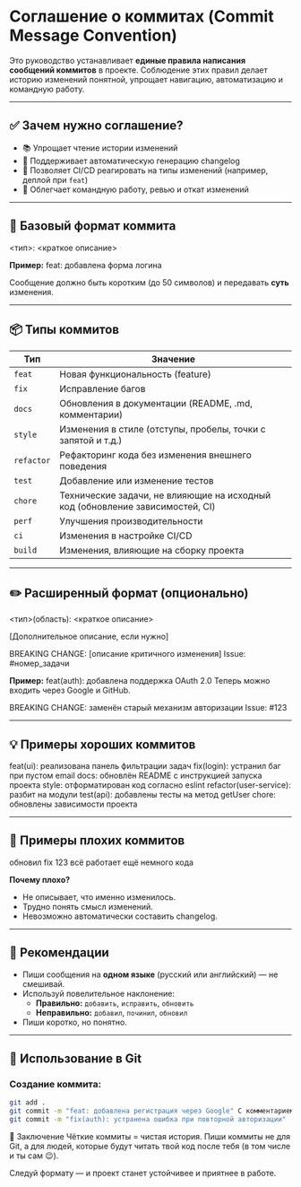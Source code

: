 # Соглашение о коммитах (Commit Message Convention)

Это руководство устанавливает **единые правила написания сообщений коммитов** в проекте. Соблюдение этих правил делает историю изменений понятной, упрощает навигацию, автоматизацию и командную работу.

---

## ✅ Зачем нужно соглашение?

- 📚 Упрощает чтение истории изменений
- 🚀 Поддерживает автоматическую генерацию changelog
- 🤖 Позволяет CI/CD реагировать на типы изменений (например, деплой при `feat`)
- 👥 Облегчает командную работу, ревью и откат изменений

---

## 🧱 Базовый формат коммита

<тип>: <краткое описание>

**Пример:**
feat: добавлена форма логина


Сообщение должно быть коротким (до 50 символов) и передавать **суть** изменения.

---

## 📦 Типы коммитов

| Тип        | Значение                                                               |
|------------|------------------------------------------------------------------------|
| `feat`     | Новая функциональность (feature)                                      |
| `fix`      | Исправление багов                                                     |
| `docs`     | Обновления в документации (README, .md, комментарии)                  |
| `style`    | Изменения в стиле (отступы, пробелы, точки с запятой и т.д.)          |
| `refactor` | Рефакторинг кода без изменения внешнего поведения                     |
| `test`     | Добавление или изменение тестов                                        |
| `chore`    | Технические задачи, не влияющие на исходный код (обновление зависимостей, CI) |
| `perf`     | Улучшения производительности                                           |
| `ci`       | Изменения в настройке CI/CD                                            |
| `build`    | Изменения, влияющие на сборку проекта                                 |

---

## ✏️ Расширенный формат (опционально)

<тип>(область): <краткое описание>

[Дополнительное описание, если нужно]

BREAKING CHANGE: [описание критичного изменения]
Issue: #номер_задачи

**Пример:**
feat(auth): добавлена поддержка OAuth 2.0
Теперь можно входить через Google и GitHub.

BREAKING CHANGE: заменён старый механизм авторизации
Issue: #123

---

## 💡 Примеры хороших коммитов

feat(ui): реализована панель фильтрации задач
fix(login): устранил баг при пустом email
docs: обновлён README с инструкцией запуска проекта
style: отформатирован код согласно eslint
refactor(user-service): разбит на модули
test(api): добавлены тесты на метод getUser
chore: обновлены зависимости проекта

---

## 🚫 Примеры плохих коммитов

обновил
fix
123
всё работает
ещё немного кода

**Почему плохо?**
- Не описывает, что именно изменилось.
- Трудно понять смысл изменений.
- Невозможно автоматически составить changelog.

---

## 💬 Рекомендации

- Пиши сообщения на **одном языке** (русский или английский) — не смешивай.
- Используй повелительное наклонение:
  - **Правильно:** `добавить`, `исправить`, `обновить`
  - **Неправильно:** `добавил`, `починил`, `обновил`
- Пиши коротко, но понятно.

---

## 📌 Использование в Git

### Создание коммита:
```bash
git add .
git commit -m "feat: добавлена регистрация через Google" С комментарием и областью:
git commit -m "fix(auth): устранена ошибка при повторной авторизации"
```

📍 Заключение
Чёткие коммиты = чистая история.
Пиши коммиты не для Git, а для людей, которые будут читать твой код после тебя (в том числе и ты сам 😉).

Следуй формату — и проект станет устойчивее и приятнее в работе.